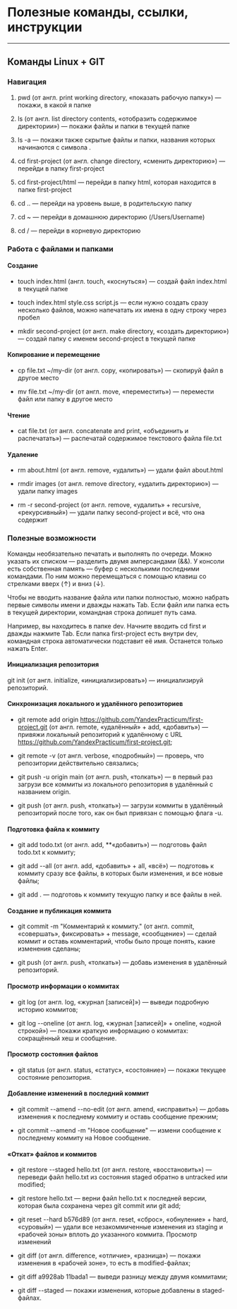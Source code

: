 # Полезные команды, ссылки, инструкции 

---

## Команды Linux + GIT

### Навигация 

1. pwd (от англ. print working directory, «показать рабочую папку») — покажи, в какой я папке

2. ls (от англ. list directory contents, «отобразить содержимое директории») — покажи 
файлы и папки в текущей папке


3. ls -a — покажи также скрытые файлы и папки, названия которых начинаются с символа .

4. cd first-project (от англ. change directory, «сменить директорию») — перейди в папку first-project

5. cd first-project/html — перейди в папку html, которая находится в папке first-project

6. cd .. — перейди на уровень выше, в родительскую папку

7. cd ~ — перейди в домашнюю директорию (/Users/Username)

8. cd / — перейди в корневую директорию

### Работа с файлами и папками 

#### Создание

* touch index.html (англ. touch, «коснуться») — создай файл index.html в текущей папке

* touch index.html style.css script.js — если нужно создать сразу несколько файлов, можно напечатать их имена в одну строку через пробел

* mkdir second-project (от англ. make directory, «создать директорию») — создай папку с именем second-project в текущей папке

#### Копирование и перемещение

* cp file.txt ~/my-dir (от англ. copy, «копировать») — скопируй файл в другое место

* mv file.txt ~/my-dir (от англ. move, «переместить») — перемести файл или папку в другое место

#### Чтение

* cat file.txt (от англ. concatenate and print, «объединить и распечатать») — распечатай содержимое текстового файла file.txt

#### Удаление

* rm about.html (от англ. remove, «удалить») — удали файл about.html

* rmdir images (от англ. remove directory, «удалить директорию») — удали папку images

* rm -r second-project (от англ. remove, «удалить» + recursive, «рекурсивный») — удали папку second-project и всё, что она содержит

### Полезные возможности

Команды необязательно печатать и выполнять по очереди. Можно указать их списком — разделить двумя амперсандами (&&).
У консоли есть собственная память — буфер с несколькими последними командами. По ним можно перемещаться с помощью клавиш со стрелками вверх (↑) и вниз (↓).

Чтобы не вводить название файла или папки полностью, можно набрать первые символы имени и дважды нажать Tab. Если файл или папка есть в текущей директории, командная строка допишет путь сама.

Например, вы находитесь в папке dev. Начните вводить cd first и дважды нажмите Tab. Если папка first-project есть внутри dev, командная строка автоматически подставит её имя. Останется только нажать Enter.

#### Инициализация репозитория

git init (от англ. initialize, «инициализировать») — инициализируй репозиторий.

#### Синхронизация локального и удалённого репозиториев

* git remote add origin https://github.com/YandexPracticum/first-project.git (от англ. remote, «удалённый» + add, «добавить») — привяжи локальный репозиторий к удалённому с URL https://github.com/YandexPracticum/first-project.git;

* git remote -v (от англ. verbose, «подробный») — проверь, что репозитории действительно связались;

* git push -u origin main (от англ. push, «толкать») — в первый раз загрузи все коммиты из локального репозитория в удалённый с названием origin.

* git push (от англ. push, «толкать») — загрузи коммиты в удалённый репозиторий после того, как он был привязан с помощью флага -u.

#### Подготовка файла к коммиту

* git add todo.txt (от англ. add, **«добавить») — подготовь файл todo.txt к коммиту;

* git add --all (от англ. add, «добавить» + all, «всё») — подготовь к коммиту сразу все файлы, в которых были изменения, и все новые файлы;

* git add . — подготовь к коммиту текущую папку и все файлы в ней.

#### Создание и публикация коммита

* git commit -m "Комментарий к коммиту." (от англ. commit, «совершать», фиксировать» + message, «сообщение») — сделай коммит и оставь комментарий, чтобы было проще понять, какие изменения сделаны;

* git push (от англ. push, «толкать») — добавь изменения в удалённый репозиторий.

#### Просмотр информации о коммитах

* git log (от англ. log, «журнал [записей]») — выведи подробную историю коммитов;

* git log --oneline (от англ. log, «журнал [записей]» + oneline, «одной строкой») — покажи краткую информацию о коммитах: сокращённый хеш и сообщение.

#### Просмотр состояния файлов

* git status (от англ. status, «статус», «состояние») — покажи текущее состояние репозитория.

#### Добавление изменений в последний коммит

* git commit --amend --no-edit (от англ. amend, «исправить») — добавь изменения к последнему коммиту и оставь сообщение прежним;

* git commit --amend -m "Новое сообщение" — измени сообщение к последнему коммиту на Новое сообщение.

#### «Откат» файлов и коммитов

* git restore --staged hello.txt (от англ. restore, «восстановить») — переведи файл hello.txt из состояния staged обратно в untracked или modified;

* git restore hello.txt — верни файл hello.txt к последней версии, которая была сохранена через git commit или git add;

* git reset --hard b576d89 (от англ. reset, «сброс», «обнуление» + hard, «суровый») — удали все незакоммиченные изменения из staging и «рабочей зоны» вплоть до указанного коммита.
Просмотр изменений

* git diff (от англ. difference, «отличие», «разница») — покажи изменения в «рабочей зоне», то есть в modified-файлах;

* git diff a9928ab 11bada1 — выведи разницу между двумя коммитами;

* git diff --staged — покажи изменения, которые добавлены в staged-файлах.

